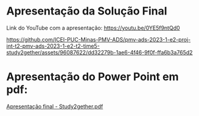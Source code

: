 # Apresentação da Solução Final
Link do YouTube com a apresentação:
https://youtu.be/0YE5f9ntQd0

https://github.com/ICEI-PUC-Minas-PMV-ADS/pmv-ads-2023-1-e2-proj-int-t2-pmv-ads-2023-1-e2-t2-time5-study2gether/assets/96087622/dd32279b-1ae6-4f46-9f0f-ffa6b3a765d2



# Apresentação do Power Point em pdf: 
[Apresentação final - Study2gether.pdf](https://github.com/ICEI-PUC-Minas-PMV-ADS/pmv-ads-2023-1-e2-proj-int-t2-pmv-ads-2023-1-e2-t2-time5-study2gether/files/11779829/Apresentacao.final.-.Study2gether.pdf)
